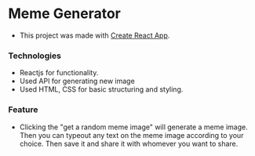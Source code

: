 # Meme Generator

- This project was made with [Create React App](https://github.com/facebook/create-react-app).

### Technologies
<ul>
    <li>Reactjs for functionality.</li>
    <li>Used API for generating new image</li>
    <li>Used HTML, CSS for basic structuring and styling.</li>
</ul>

### Feature
- Clicking the "get a random meme image" will generate a meme image. Then you can typeout any text on the meme image according to your choice. Then save it and share it with whomever you want to share.

